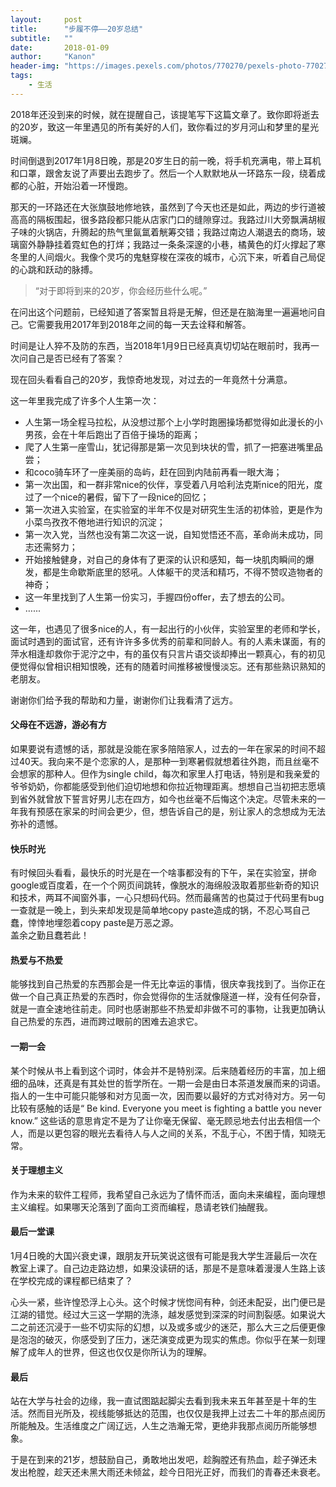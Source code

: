 ```yaml
---
layout:     post
title:      "步履不停——20岁总结"
subtitle:   ""
date:       2018-01-09
author:     "Kanon"
header-img: "https://images.pexels.com/photos/770270/pexels-photo-770270.jpeg?w=940&h=650&auto=compress&cs=tinysrgb"
tags:
    - 生活
---
```


2018年还没到来的时候，就在提醒自己，该提笔写下这篇文章了。致你即将逝去的20岁，致这一年里遇见的所有美好的人们，致你看过的岁月河山和梦里的星光斑斓。

时间倒退到2017年1月8日晚，那是20岁生日的前一晚，将手机充满电，带上耳机和口罩，跟舍友说了声要出去跑步了。然后一个人默默地从一环路东一段，绕着成都的心脏，开始沿着一环慢跑。

那天的一环路还在大张旗鼓地修地铁，虽然到了今天也还是如此，两边的步行道被高高的隔板围起，很多路段都只能从店家门口的缝隙穿过。我路过川大旁飘满胡椒子味的火锅店，升腾起的热气里氤氲着觥筹交错；我路过南边人潮退去的商场，玻璃窗外静静挂着霓虹色的打烊；我路过一条条深邃的小巷，橘黄色的灯火撑起了寒冬里的人间烟火。我像个灵巧的鬼魅穿梭在深夜的城市，心沉下来，听着自己局促的心跳和跃动的脉搏。

> “对于即将到来的20岁，你会经历些什么呢。”

在问出这个问题前，已经知道了答案暂且将是无解，但还是在脑海里一遍遍地问自己。它需要我用2017年到2018年之间的每一天去诠释和解答。

时间是让人猝不及防的东西，当2018年1月9日已经真真切切站在眼前时，我再一次问自己是否已经有了答案？

现在回头看看自己的20岁，我惊奇地发现，对过去的一年竟然十分满意。

这一年里我完成了许多个人生第一次：

- 人生第一场全程马拉松，从没想过那个上小学时跑圈操场都觉得如此漫长的小男孩，会在十年后跑出了百倍于操场的距离；
- 爬了人生第一座雪山，犹记得那是第一次见到块状的雪，抓了一把塞进嘴里品尝；
- 和coco骑车环了一座美丽的岛屿，赶在回到内陆前再看一眼大海；
- 第一次出国，和一群非常nice的伙伴，享受着八月哈利法克斯nice的阳光，度过了一个nice的暑假，留下了一段nice的回忆；
- 第一次进入实验室，在实验室的半年不仅是对研究生生活的初体验，更是作为小菜鸟孜孜不倦地进行知识的沉淀；
- 第一次入党，当然也没有第二次这一说，自知觉悟还不高，革命尚未成功，同志还需努力；
- 开始接触健身，对自己的身体有了更深的认识和感知，每一块肌肉瞬间的爆发，都是生命歇斯底里的怒吼。人体躯干的灵活和精巧，不得不赞叹造物者的神奇；
- 这一年里找到了人生第一份实习，手握四份offer，去了想去的公司。
- …...

这一年，也遇见了很多nice的人，有一起出行的小伙伴，实验室里的老师和学长，面试时遇到的面试官，还有许许多多优秀的前辈和同龄人。有的人素未谋面，有的萍水相逢却救你于泥泞之中，有的虽仅有只言片语交谈却捧出一颗真心，有的初见便觉得似曾相识相知恨晚，还有的随着时间推移被慢慢淡忘。还有那些熟识熟知的老朋友。

谢谢你们给予我的帮助和力量，谢谢你们让我看清了远方。

#### 父母在不远游，游必有方

如果要说有遗憾的话，那就是没能在家多陪陪家人，过去的一年在家呆的时间不超过40天。我向来不是个恋家的人，是那种一到寒暑假就想着往外跑，而且丝毫不会想家的那种人。但作为single child，每次和家里人打电话，特别是和我亲爱的爷爷奶奶，你都能感受到他们迫切地想和你拉近物理距离。想想自己当初把志愿填到省外就曾放下誓言好男儿志在四方，如今也丝毫不后悔这个决定。尽管未来的一年我有预感在家呆的时间会更少，但，想告诉自己的是，别让家人的念想成为无法弥补的遗憾。

#### 快乐时光

有时候回头看看，最快乐的时光是在一个啥事都没有的下午，呆在实验室，拼命google或百度着，在一个个网页间跳转，像脱水的海绵般汲取着那些新奇的知识和技术，两耳不闻窗外事，一心只想码代码。然而最痛苦的也莫过于代码里有bug一查就是一晚上，到头来却发现是简单地copy paste造成的锅，不忍心骂自己蠢，悻悻地埋怨着copy paste是万恶之源。  
盖余之勤且蠢若此！

#### 热爱与不热爱

能够找到自己热爱的东西那会是一件无比幸运的事情，很庆幸我找到了。当你正在做一个自己真正热爱的东西时，你会觉得你的生活就像隧道一样，没有任何杂音，就是一直全速地往前走。同时也感谢那些不热爱却非做不可的事物，让我更加确认自己热爱的东西，进而跨过眼前的困难去追求它。

#### 一期一会

某个时候从书上看到这个词时，体会并不是特别深。后来随着经历的丰富，加上细细的品味，还真是有其处世的哲学所在。一期一会是由日本茶道发展而来的词语。指人的一生中可能只能够和对方见面一次，因而要以最好的方式对待对方。另一句比较有感触的话是“ Be kind. Everyone you meet is fighting a battle you never know.” 这些话的意思肯定不是为了让你毫无保留、毫无顾忌地去付出去相信一个人，而是以更包容的眼光去看待人与人之间的关系，不乱于心，不困于情，知晓无常。

#### 关于理想主义

作为未来的软件工程师，我希望自己永远为了情怀而活，面向未来编程，面向理想主义编程。如果哪天沦落到了面向工资而编程，恳请老铁们抽醒我。

#### 最后一堂课

1月4日晚的大国兴衰史课，跟朋友开玩笑说这很有可能是我大学生涯最后一次在教室上课了。自己边走路边想，如果没读研的话，那是不是意味着漫漫人生路上该在学校完成的课程都已结束了？

心头一紧，些许惶恐浮上心头。这个时候才恍惚间有种，剑还未配妥，出门便已是江湖的错觉。经过大三这一学期的洗涤，越发感觉到深深的时间割裂感。如果说大二之前还沉浸于一些不切实际的幻想，以及或多或少的迷茫，那么大三之后便更像是泡泡的破灭，你感受到了压力，迷茫演变成更为现实的焦虑。你似乎在某一刻理解了成年人的世界，但这也仅仅是你所认为的理解。

#### 最后

站在大学与社会的边缘，我一直试图踮起脚尖去看到我未来五年甚至是十年的生活。然而目光所及，视线能够抵达的范围，也仅仅是我押上过去二十年的那点阅历所能触及。生活维度之广阔辽远，人生之浩瀚无常，更绝非我那点阅历所能够想象。

于是在到来的21岁，想鼓励自己，勇敢地出发吧，趁胸膛还有热血，趁子弹还未发出枪膛，趁天还未黑大雨还未倾盆，趁今日阳光正好，而我们的青春还未衰老。

